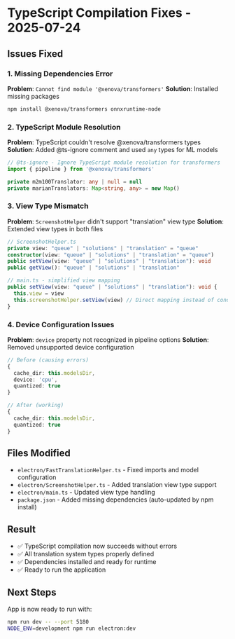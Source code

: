 # TypeScript Compilation Fixes - 2025-07-24

## Issues Fixed

### 1. Missing Dependencies Error
**Problem**: `Cannot find module '@xenova/transformers'`
**Solution**: Installed missing packages
```bash
npm install @xenova/transformers onnxruntime-node
```

### 2. TypeScript Module Resolution
**Problem**: TypeScript couldn't resolve @xenova/transformers types
**Solution**: Added @ts-ignore comment and used `any` types for ML models
```typescript
// @ts-ignore - Ignore TypeScript module resolution for transformers
import { pipeline } from '@xenova/transformers'

private m2m100Translator: any | null = null
private marianTranslators: Map<string, any> = new Map()
```

### 3. View Type Mismatch
**Problem**: `ScreenshotHelper` didn't support "translation" view type
**Solution**: Extended view types in both files
```typescript
// ScreenshotHelper.ts
private view: "queue" | "solutions" | "translation" = "queue"
constructor(view: "queue" | "solutions" | "translation" = "queue")
public setView(view: "queue" | "solutions" | "translation"): void
public getView(): "queue" | "solutions" | "translation"

// main.ts - simplified view mapping
public setView(view: "queue" | "solutions" | "translation"): void {
  this.view = view
  this.screenshotHelper.setView(view) // Direct mapping instead of conditional
}
```

### 4. Device Configuration Issues
**Problem**: `device` property not recognized in pipeline options
**Solution**: Removed unsupported device configuration
```typescript
// Before (causing errors)
{
  cache_dir: this.modelsDir,
  device: 'cpu',
  quantized: true
}

// After (working)
{
  cache_dir: this.modelsDir,
  quantized: true
}
```

## Files Modified
- `electron/FastTranslationHelper.ts` - Fixed imports and model configuration
- `electron/ScreenshotHelper.ts` - Added translation view type support
- `electron/main.ts` - Updated view type handling
- `package.json` - Added missing dependencies (auto-updated by npm install)

## Result
- ✅ TypeScript compilation now succeeds without errors
- ✅ All translation system types properly defined
- ✅ Dependencies installed and ready for runtime
- ✅ Ready to run the application

## Next Steps
App is now ready to run with:
```bash
npm run dev -- --port 5180
NODE_ENV=development npm run electron:dev
```